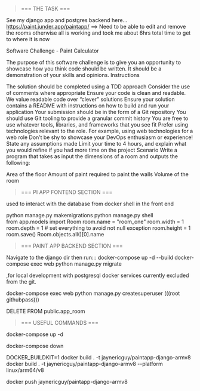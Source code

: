 > === THE TASK ===

See my django app and postgres backend here... https://paint.junder.app/paintapp/ ==> Need to be able to edit and remove the rooms otherwise all is working and took me about 6hrs total time to get to where it is now 

Software Challenge - Paint Calculator

The purpose of this software challenge is to give you an opportunity to showcase how you think code should be written. It should be a demonstration of your skills and opinions.
Instructions

The solution should be completed using a TDD approach
Consider the use of comments where appropriate
Ensure your code is clean and readable. We value readable code over “clever” solutions
Ensure your solution contains a README with instructions on how to build and run your application
Your submission should be in the form of a Git repository
You should use Git tooling to provide a granular commit history
You are free to use whatever tools, libraries, and frameworks that you see fit
Prefer using technologies relevant to the role. For example, using web technologies for a web role
Don’t be shy to showcase your DevOps enthusiasm or experience!
State any assumptions made
Limit your time to 4 hours, and explain what you would refine if you had more time on the project
Scenario
Write a program that takes as input the dimensions of a room and outputs the following:

Area of the floor
Amount of paint required to paint the walls
Volume of the room

> === PI APP FONTEND SECTION ===

used to interact with the database from docker shell in the front end

python manage.py makemigrations <myapp>
python manage.py shell    
from app.models import Room
room.name = "room_one"
room.width = 1
room.depth = 1 # set everything to avoid not null exception
room.height = 1
room.save()
Room.objects.all()[0].name

> === PAINT APP BACKEND SECTION ===

Navigate to the django dir then run:::
docker-compose up -d --build
docker-compose exec web python manage.py migrate

,for local development with postgresql docker services currently excluded from the git.

docker-compose exec web python manage.py createsuperuser
(((root githubpass)))
  
DELETE FROM public.app_room
  
> === USEFUL COMMANDS ===

  docker-compose up -d

  docker-compose down

  DOCKER_BUILDKIT=1 docker build . -t jaynericguy/paintapp-django-armv8
  docker build . -t jaynericguy/paintapp-django-armv8 --platform linux/arm64/v8

  docker push jaynericguy/paintapp-django-armv8



